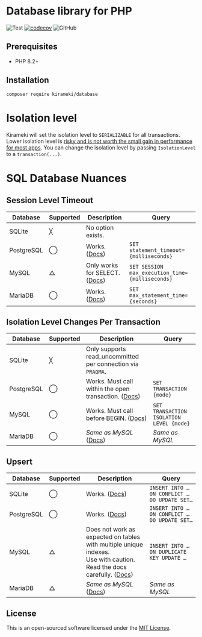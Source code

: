 # Database library for PHP

![Test](https://github.com/kirameki-php/database/actions/workflows/test.yml/badge.svg)
[![codecov](https://codecov.io/gh/kirameki-php/time/branch/main/graph/badge.svg?token=1PV8FB4O4O)](https://codecov.io/gh/kirameki-php/database)
![GitHub](https://img.shields.io/github/license/kirameki-php/database)

## Prerequisites

- PHP 8.2+

## Installation

```
composer require kirameki/database
```

# Isolation level

Kirameki will set the isolation level to `SERIALIZABLE` for all transactions.
Lower isolation level is [risky and is not worth the small gain in performance for most apps](https://fauna.com/blog/introduction-to-transaction-isolation-levels#what-isolation-level-should-you-choose).
You can change the isolation level by passing `IsolationLevel` to a `transaction(...)`.

# SQL Database Nuances

## Session Level Timeout

| Database    | Supported | Description                                                                                                                 | Query                                           |
|-------------|-----------|-----------------------------------------------------------------------------------------------------------------------------|-------------------------------------------------|
| SQLite      | ╳         | No option exists.                                                                                                           |                                                 |
| PostgreSQL  | ◯         | Works. ([Docs](https://www.postgresql.org/docs/current/runtime-config-client.html#GUC-STATEMENT-TIMEOUT))                   | `SET statement_timeout={milliseconds}`          |
| MySQL       | △         | Only works for SELECT. ([Docs](https://dev.mysql.com/doc/refman/en/server-system-variables.html#sysvar_max_execution_time)) | `SET SESSION max_execution_time={milliseconds}` |
| MariaDB     | ◯         | Works. ([Docs](https://mariadb.com/kb/en/server-system-variables/#max_statement_time))                                      | `SET max_statement_time={seconds}`              |

## Isolation Level Changes Per Transaction

| Database    | Supported | Description                                                                                                              | Query                                    |
|-------------|-----------|--------------------------------------------------------------------------------------------------------------------------|------------------------------------------|
| SQLite      | ╳         | Only supports read_uncommitted per connection via `PRAGMA`.                                                              |                                          |
| PostgreSQL  | ◯         | Works. Must call within the open transaction. ([Docs](https://www.postgresql.org/docs/current/sql-set-transaction.html)) | `SET TRANSACTION {mode}`                 |
| MySQL       | ◯         | Works. Must call before BEGIN. ([Docs](https://dev.mysql.com/doc/en/set-transaction.html))                               | `SET TRANSACTION ISOLATION LEVEL {mode}` |
| MariaDB     | ◯         | *Same as MySQL* ([Docs](https://mariadb.com/kb/en/set-transaction/))                                                     | *Same as MySQL*                          |

## Upsert

| Database    | Supported | Description                                                                                                                                                                     | Query                                        |
|-------------|-----------|---------------------------------------------------------------------------------------------------------------------------------------------------------------------------------|----------------------------------------------|
| SQLite      | ◯         | Works. ([Docs](https://www.sqlite.org/lang_upsert.html))                                                                                                                        | `INSERT INTO … ON CONFLICT … DO UPDATE SET…` |
| PostgreSQL  | ◯         | Works. ([Docs](https://www.postgresql.org/docs/current/sql-insert.html))                                                                                                        | `INSERT INTO … ON CONFLICT … DO UPDATE SET…` |
| MySQL       | △         | Does not work as expected on tables with multiple unique indexes.<br>Use with caution. Read the docs carefully. ([Docs](https://dev.mysql.com/doc/en/insert-on-duplicate.html)) | `INSERT INTO … ON DUPLICATE KEY UPDATE …`    |
| MariaDB     | △         | *Same as MySQL* ([Docs](https://mariadb.com/kb/en/insert-on-duplicate-key-update))                                                                                              | *Same as MySQL*                              |

## License

This is an open-sourced software licensed under the [MIT License](LICENSE).

